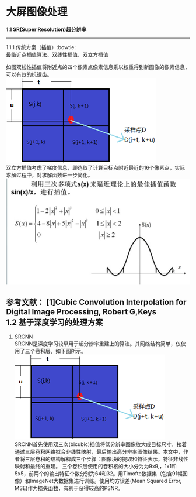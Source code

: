 大屏图像处理 
====
**1.1 SR(Super Resolution)超分辨率** 

----
1.1.1 传统方案（插值）:bowtie:  
最临近点插值算法、双线性插值、双立方插值  
  
如图双线性插值将附近点的四个像素点像素信息乘以权重得到新图像的像素信息，可以有效的抗锯齿。
![fig1](https://github.com/dhhhe/fieldwork/blob/master/figure/双线性插值.bmp)  
双立方插值考虑了梯度信息，即选取了计算目标点附近最近的16个像素点，实际求解过程中，对求解函数进一步简化。 
![fig2](https://github.com/dhhhe/fieldwork/blob/master/figure/双立方插值2.bmp)  



**参考文献：** 
[1]Cubic Convolution Interpolation for Digital Image Processing, Robert G,Keys    
**1.2 基于深度学习的处理方案** 
----
1. SRCNN  
SRCNN是深度学习较早用于超分辨率重建上的算法。其网络结构简单，仅仅用了三个卷积层，如下图所示。 
![fig1](https://github.com/dhhhe/fieldwork/blob/master/figure/双线性插值.bmp)  
SRCNN首先使用双三次(bicubic)插值将低分辨率图像放大成目标尺寸，接着通过三层卷积网络拟合非线性映射，最后输出高分辨率图像结果。本文中，作者将三层卷积的结构解释成三个步骤：图像块的提取和特征表示，特征非线性映射和最终的重建。 
三个卷积层使用的卷积核的大小分为为9x9,，1x1和5x5，前两个的输出特征个数分别为64和32。用Timofte数据集（包含91幅图像）和ImageNet大数据集进行训练。使用均方误差(Mean Squared Error, MSE)作为损失函数，有利于获得较高的PSNR。  
